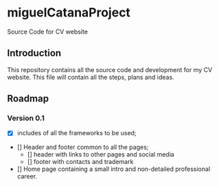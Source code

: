 # miguelCatanaProject
Source Code for CV website

## Introduction
This repository contains all the source code and development for my CV website. This file will contain all the steps, plans and ideas.

## Roadmap
### Version 0.1
- [x] includes of all the frameworks to be used;
- [] Header and footer common to all the pages;
  - [] header with links to other pages and social media
  - [] footer with contacts and trademark
- [] Home page containing a small intro and non-detailed professional career.
